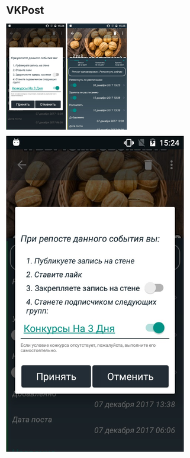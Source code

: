 # VKPost

<img src="Gallery/1.jpg" width="32%"> <img src="Gallery/2.jpg" width="32%">

![][logo]

[logo]: Gallery/1.jpg
[logo]: Gallery/2.jpg
[logo]: Gallery/3.jpg
[logo]: Gallery/4.jpg
[logo]: Gallery/5.jpg
[logo]: Gallery/det.png
[logo]: Gallery/e.png
[logo]: Gallery/mm.png
[logo]: Gallery/nc.png
[logo]: Gallery/rep.png
[logo]: Gallery/rep2.png
